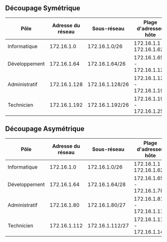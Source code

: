 ## Découpage Symétrique

| Pôle | Adresse du réseau | Sous-réseau | Plage d'adresses hôte | Adresse de diffusion |
|------|-------------------|-------------|-----------------------|----------------------|
| Informatique | 172.16.1.0 | 172.16.1.0/26 | 172.16.1.1 - 172.16.1.62 | 172.16.1.63 |
| Développement | 172.16.1.64 | 172.16.1.64/26 | 172.16.1.65 - 172.16.1.126 | 172.16.1.127 |
| Administratif | 172.16.1.128 | 172.16.1.128/26 | 172.16.1.129 - 172.16.1.190 | 172.16.1.191 |
| Technicien | 172.16.1.192 | 172.16.1.192/26 | 172.16.1.193 - 172.16.1.254 | 172.16.1.255 |


## Découpage Asymétrique

| Pôle | Adresse du réseau | Sous-réseau | Plage d'adresses hôte | Adresse de diffusion |
|------|-------------------|-------------|-----------------------|----------------------|
| Informatique | 172.16.1.0 | 172.16.1.0/26 | 172.16.1.1 - 172.16.1.62 | 172.16.1.63 |
| Développement | 172.16.1.64 | 172.16.1.64/28 | 172.16.1.65 - 172.16.1.78 | 172.16.1.79 |
| Administratif | 172.16.1.80 | 172.16.1.80/27 | 172.16.1.81 - 172.16.1.110 | 172.16.1.111 |
| Technicien | 172.16.1.112 | 172.16.1.112/27 | 172.16.1.113 - 172.16.1.142 | 172.16.1.143 |
